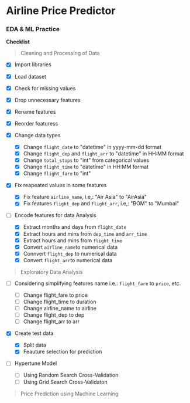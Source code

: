 # Airline Price Predictor

### EDA & ML Practice

**Checklist**

> Cleaning and Processing of Data

-   [x] Import libraries
-   [x] Load dataset
-   [x] Check for missing values
-   [x] Drop unnecessary features
-   [x] Rename features
-   [x] Reorder featuress
-   [x] Change data types
    -   [x] Change `flight_date` to "datetime" in yyyy-mm-dd format
    -   [x] Change `flight_dep` and `flight_arr` to "datetime" in HH:MM format
    -   [x] Change `total_stops` to "int" from categorical values
    -   [x] Change `flight_time` to "datetime" in HH:MM format
    -   [x] Change `flight_fare` to "int"
-   [x] Fix reapeated values in some features

    -   [x] Fix feature `airline_name`, i.e,: "Air Asia" to "AirAsia"
    -   [x] Fix features `flight_dep` and `flight_arr`, i.e,: "BOM" to "Mumbai"

-   [ ] Encode features for data Analysis
    -   [x] Extract months and days from `flight_date`
    -   [x] Extract hours and mins from `dep_time` and `arr_time`
    -   [x] Extract hours and mins from `flight_time`
    -   [x] Convert `airline_name`to numerical data
    -   [x] Connvert `flight_dep` to numerical data
    -   [x] Convert `flight_arr`to numerical data

> Exploratory Data Analysis

-   [ ] Considering simplifying features name i.e.: `flight_fare` to `price`, etc.

    -   [ ] Change flight_fare to price
    -   [ ] Change flight_time to duration
    -   [ ] Change airline_name to airline
    -   [ ] Change flight_dep to dep
    -   [ ] Change flight_arr to arr

-   [x] Create test data

    -   [x] Split data
    -   [x] Feauture selection for prediction

-   [ ] Hypertune Model
    -   [ ] Using Random Search Cross-Validation
    -   [ ] Using Grid Search Cross-Validaton

> Price Prediction using Machine Learning
